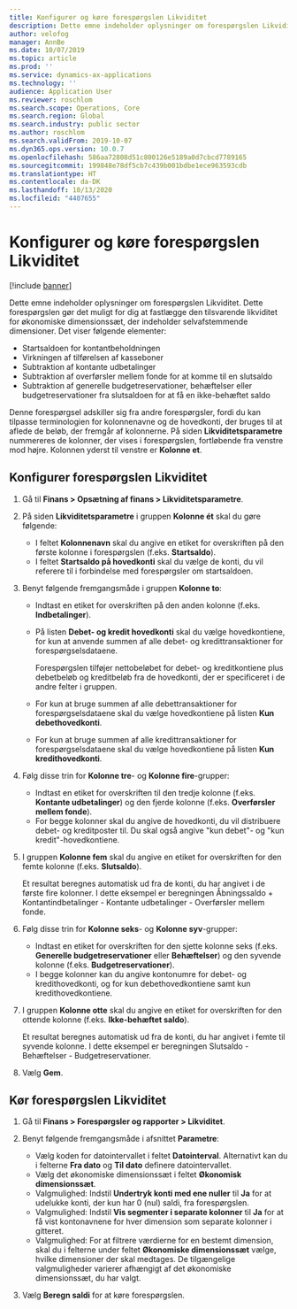 ```yaml
---
title: Konfigurer og køre forespørgslen Likviditet
description: Dette emne indeholder oplysninger om forespørgslen Likviditet. Dette forespørgslen gør det muligt for dig at fastlægge den tilsvarende likviditet for økonomiske dimensionssæt, der indeholder selvafstemmende dimensioner.
author: velofog
manager: AnnBe
ms.date: 10/07/2019
ms.topic: article
ms.prod: ''
ms.service: dynamics-ax-applications
ms.technology: ''
audience: Application User
ms.reviewer: roschlom
ms.search.scope: Operations, Core
ms.search.region: Global
ms.search.industry: public sector
ms.author: roschlom
ms.search.validFrom: 2019-10-07
ms.dyn365.ops.version: 10.0.7
ms.openlocfilehash: 586aa72808d51c800126e5189a0d7cbcd7789165
ms.sourcegitcommit: 199848e78df5cb7c439b001bdbe1ece963593cdb
ms.translationtype: HT
ms.contentlocale: da-DK
ms.lasthandoff: 10/13/2020
ms.locfileid: "4407655"
---
```

# <a name="set-up-and-run-the-cash-position-inquiry"></a>Konfigurer og køre forespørgslen Likviditet
[!include [banner](../includes/banner.md)]


Dette emne indeholder oplysninger om forespørgslen Likviditet. Dette forespørgslen gør det muligt for dig at fastlægge den tilsvarende likviditet for økonomiske dimensionssæt, der indeholder selvafstemmende dimensioner. Det viser følgende elementer:

- Startsaldoen for kontantbeholdningen
- Virkningen af tilførelsen af kasseboner
- Subtraktion af kontante udbetalinger
- Subtraktion af overførsler mellem fonde for at komme til en slutsaldo
- Subtraktion af generelle budgetreservationer, behæftelser eller budgetreservationer fra slutsaldoen for at få en ikke-behæftet saldo

Denne forespørgsel adskiller sig fra andre forespørgsler, fordi du kan tilpasse terminologien for kolonnenavne og de hovedkonti, der bruges til at aflede de beløb, der fremgår af kolonnerne. På siden **Likviditetsparametre** nummereres de kolonner, der vises i forespørgslen, fortløbende fra venstre mod højre. Kolonnen yderst til venstre er **Kolonne et**.

## <a name="set-up-the-cash-position-inquiry"></a>Konfigurer forespørgslen Likviditet

1. Gå til **Finans \> Opsætning af finans \> Likviditetsparametre**.
2. På siden **Likviditetsparametre** i gruppen **Kolonne ét** skal du gøre følgende:

    - I feltet **Kolonnenavn** skal du angive en etiket for overskriften på den første kolonne i forespørgslen (f.eks. **Startsaldo**).
    - I feltet **Startsaldo på hovedkonti** skal du vælge de konti, du vil referere til i forbindelse med forespørgsler om startsaldoen.

3. Benyt følgende fremgangsmåde i gruppen **Kolonne to**:

    - Indtast en etiket for overskriften på den anden kolonne (f.eks. **Indbetalinger**).
    - På listen **Debet- og kredit hovedkonti** skal du vælge hovedkontiene, for kun at anvende summen af alle debet- og kredittransaktioner for forespørgselsdataene.
    
        Forespørgslen tilføjer nettobeløbet for debet- og kreditkontiene plus debetbeløb og kreditbeløb fra de hovedkonti, der er specificeret i de andre felter i gruppen.

    - For kun at bruge summen af alle debettransaktioner for forespørgselsdataene skal du vælge hovedkontiene på listen **Kun debethovedkonti**.
    - For kun at bruge summen af alle kredittransaktioner for forespørgselsdataene skal du vælge hovedkontiene på listen **Kun kredithovedkonti**.

4. Følg disse trin for **Kolonne tre**- og **Kolonne fire**-grupper:

    - Indtast en etiket for overskriften til den tredje kolonne (f.eks. **Kontante udbetalinger**) og den fjerde kolonne (f.eks. **Overførsler mellem fonde**).
    - For begge kolonner skal du angive de hovedkonti, du vil distribuere debet- og kreditposter til. Du skal også angive "kun debet"- og "kun kredit"-hovedkontiene.

5. I gruppen **Kolonne fem** skal du angive en etiket for overskriften for den femte kolonne (f.eks. **Slutsaldo**).

    Et resultat beregnes automatisk ud fra de konti, du har angivet i de første fire kolonner. I dette eksempel er beregningen Åbningssaldo + Kontantindbetalinger - Kontante udbetalinger - Overførsler mellem fonde.

6. Følg disse trin for **Kolonne seks**- og **Kolonne syv**-grupper:

    - Indtast en etiket for overskriften for den sjette kolonne seks (f.eks. **Generelle budgetreservationer** eller **Behæftelser**) og den syvende kolonne (f.eks. **Budgetreservationer**).
    - I begge kolonner kan du angive kontonumre for debet- og kredithovedkonti, og for kun debethovedkontiene samt kun kredithovedkontiene.

7. I gruppen **Kolonne otte** skal du angive en etiket for overskriften for den ottende kolonne (f.eks. **Ikke-behæftet saldo**).

    Et resultat beregnes automatisk ud fra de konti, du har angivet i femte til syvende kolonne. I dette eksempel er beregningen Slutsaldo - Behæftelser - Budgetreservationer.

8. Vælg **Gem**.

## <a name="run-the-cash-position-inquiry"></a>Kør forespørgslen Likviditet

1. Gå til **Finans \> Forespørgsler og rapporter \> Likviditet**.
2. Benyt følgende fremgangsmåde i afsnittet **Parametre**:

    - Vælg koden for datointervallet i feltet **Datointerval**. Alternativt kan du i felterne **Fra dato** og **Til dato** definere datointervallet.
    - Vælg det økonomiske dimensionssæt i feltet **Økonomisk dimensionssæt**.
    - Valgmulighed: Indstil **Undertryk konti med ene nuller** til **Ja** for at udelukke konti, der kun har 0 (nul) saldi, fra forespørgslen.
    - Valgmulighed: Indstil **Vis segmenter i separate kolonner** til **Ja** for at få vist kontonavnene for hver dimension som separate kolonner i gitteret.
    - Valgmulighed: For at filtrere værdierne for en bestemt dimension, skal du i felterne under feltet **Økonomiske dimensionssæt** vælge, hvilke dimensioner der skal medtages. De tilgængelige valgmuligheder varierer afhængigt af det økonomiske dimensionssæt, du har valgt.

3. Vælg **Beregn saldi** for at køre forespørgslen.
